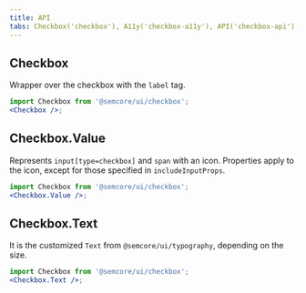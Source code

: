 ```yaml
---
title: API
tabs: Checkbox('checkbox'), A11y('checkbox-a11y'), API('checkbox-api'), Example('checkbox-code'), Changelog('checkbox-changelog')
---
```


## Checkbox

Wrapper over the checkbox with the `label` tag.

```jsx
import Checkbox from '@semcore/ui/checkbox';
<Checkbox />;
```

<script setup>
  import { data as types } from '../../../builder/typings/types.data.ts'
</script>

<TypesView type="CheckboxProps" :types={...types} />

## Checkbox.Value

Represents `input[type=checkbox]` and `span` with an icon. Properties apply to the icon, except for those specified in `includeInputProps`.

```jsx
import Checkbox from '@semcore/ui/checkbox';
<Checkbox.Value />;
```

<TypesView type="CheckboxValueProps" :types={...types} />

## Checkbox.Text

It is the customized `Text` from `@semcore/ui/typography`, depending on the size.

```jsx
import Checkbox from '@semcore/ui/checkbox';
<Checkbox.Text />;
```

<TypesView type="CheckboxTextProps" :types={...types} />
